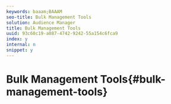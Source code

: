 ```yaml
---
keywords: baaam;BAAAM
seo-title: Bulk Management Tools
solution: Audience Manager
title: Bulk Management Tools
uuid: 93c60c19-a087-4742-9242-55a154c6fca9
index: y
internal: n
snippet: y
---
```


# Bulk Management Tools{#bulk-management-tools}

